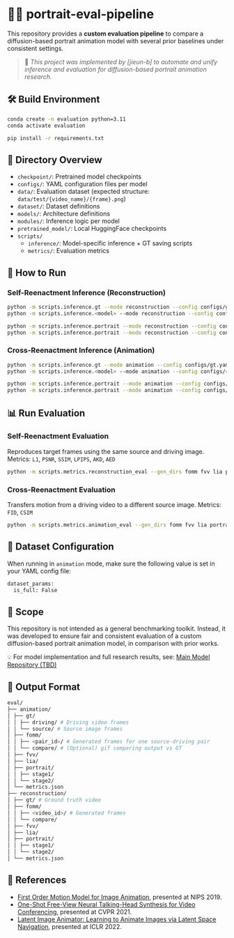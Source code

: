 # 🧑‍🎨 portrait-eval-pipeline

This repository provides a **custom evaluation pipeline** to compare a diffusion-based portrait animation model with several prior baselines under consistent settings.

> 📌 *This project was implemented by [jieun-b] to automate and unify inference and evaluation for diffusion-based portrait animation research.*


## 🛠️ Build Environment

```bash
conda create -n evaluation python=3.11
conda activate evaluation

pip install -r requirements.txt
```


## 📁 Directory Overview

- `checkpoint/`: Pretrained model checkpoints
- `configs/`: YAML configuration files per model
- `data/`: Evaluation dataset (expected structure: `data/test/{video_name}/{frame}.png`)
- `dataset/`: Dataset definitions
- `models/`: Architecture definitions
- `modules/`: Inference logic per model
- `pretrained_model/`: Local HuggingFace checkpoints
- `scripts/`
  - `inference/`: Model-specific inference + GT saving scripts
  - `metrics/`: Evaluation metrics


## 🚀 How to Run

### Self-Reenactment Inference (Reconstruction)

```bash
python -m scripts.inference.gt --mode reconstruction --config configs/gt.yaml
python -m scripts.inference.<model> --mode reconstruction --config configs/<model>.yaml --checkpoint checkpoint/<model>.pth

python -m scripts.inference.portrait --mode reconstruction --config configs/portrait_stage1.yaml --tag stage1
python -m scripts.inference.portrait --mode reconstruction --config configs/portrait_stage2.yaml --tag stage2
```

### Cross-Reenactment Inference (Animation)

```bash
python -m scripts.inference.gt --mode animation --config configs/gt.yaml
python -m scripts.inference.<model> --mode animation --config configs/<model>.yaml --checkpoint checkpoint/<model>.pth

python -m scripts.inference.portrait --mode animation --config configs/portrait_stage1.yaml --tag stage1
python -m scripts.inference.portrait --mode animation --config configs/portrait_stage2.yaml --tag stage2
```


## 📊 Run Evaluation

### Self-Reenactment Evaluation
Reproduces target frames using the same source and driving image.  
Metrics: `L1`, `PSNR`, `SSIM`, `LPIPS`, `AKD`, `AED`

```bash
python -m scripts.metrics.reconstruction_eval --gen_dirs fomm fvv lia portrait/stage1 portrait/stage2
```

### Cross-Reenactment Evaluation
Transfers motion from a driving video to a different source image.
Metrics: `FID`, `CSIM`

```bash
python -m scripts.metrics.animation_eval --gen_dirs fomm fvv lia portrait/stage1 portrait/stage2
```


## 🔧 Dataset Configuration

When running in `animation` mode, make sure the following value is set in your YAML config file:

```bash
dataset_params:
  is_full: False
```


## 📌 Scope
This repository is not intended as a general benchmarking toolkit.
Instead, it was developed to ensure fair and consistent evaluation of a custom diffusion-based portrait animation model, in comparison with prior works.

💡 For model implementation and full research results, see: [Main Model Repository (TBD)]()


## 💾 Output Format

```bash
eval/
├── animation/
│ ├── gt/
│ │ ├── driving/ # Driving video frames
│ │ └── source/ # Source image frames
│ ├── fomm/
│ │ ├── <pair_id>/ # Generated frames for one source-driving pair
│ │ └── compare/ # (Optional) gif comparing output vs GT
│ ├── fvv/
│ ├── lia/
│ ├── portrait/
│ │ ├── stage1/
│ │ └── stage2/
│ └── metrics.json
├── reconstruction/
│ ├── gt/ # Ground truth video
│ ├── fomm/
│ │ ├── <video_id>/ # Generated frames
│ │ └── compare/
│ ├── fvv/
│ ├── lia/
│ ├── portrait/
│ │ ├── stage1/
│ │ └── stage2/
│ └── metrics.json
```


## 🔗 References

- [First Order Motion Model for Image Animation](https://github.com/AliaksandrSiarohin/first-order-model), presented at NIPS 2019.
- [One-Shot Free-View Neural Talking-Head Synthesis for Video Conferencing](https://github.com/zhanglonghao1992/One-Shot_Free-View_Neural_Talking_Head_Synthesis), presented at CVPR 2021.
- [Latent Image Animator: Learning to Animate Images via Latent Space Navigation](https://github.com/wyhsirius/LIA), presented at ICLR 2022.
